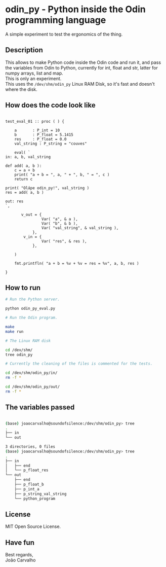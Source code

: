 # odin_py - Python inside the Odin programming language
A simple experiment to test the ergonomics of the thing.

## Description
This allows to make Python code inside the Odin code and run it, and pass the variables from Odin to Python, currently for int, float and str, latter for numpy arrays, list and map. <br>
This is only an experiment. <br>
This uses the ```/dev/shm/odin_py``` Linux RAM Disk, so it's fast and doesn't where the disk.

## How does the code look like

``` Odin

test_eval_01 :: proc ( ) {
    
    a       : P_int = 10
    b       : P_float = 5.1415 
    res     : P_float = 0.0
    val_string : P_string = "couves"
             
    eval( `
in: a, b, val_string

def add( a, b ):
    c = a + b
    print( "a + b = ", a, " + ", b, " = ", c )
    return c
    
print( "Olápe odin_py!", val_string )
res = add( a, b )

out: res
`,

       v_out = {
                Var( "a", & a ),
                Var( "b", & b ),
                Var( "val_string", & val_string ),
            },
        v_in = {
                Var( "res", & res ),
            },
        
    )
    
    fmt.printfln( "a + b = %v + %v = res = %v", a, b, res )  

}

```

## How to run


``` bash
# Run the Python server.

python odin_py_eval.py 
```

``` bash
# Run the Odin program.

make
make run
```

``` bash
# The Linux RAM disk

cd /dev/shm/
tree odin_py

# Currently the cleaning of the files is commented for the tests.

cd /dev/shm/odin_py/in/
rm -f *

cd /dev/shm/odin_py/out/
rm -f *

```

## The variables passed

``` bash

(base) joaocarvalho@soundofsilence:/dev/shm/odin_py> tree
.
├── in
└── out

3 directories, 0 files
(base) joaocarvalho@soundofsilence:/dev/shm/odin_py> tree
.
├── in
│   ├── end
│   └── p_float_res
└── out
    ├── end
    ├── p_float_b
    ├── p_int_a
    ├── p_string_val_string
    └── python_program

```


## License
MIT Open Source License.

## Have fun
Best regards, <br>
João Carvalho
